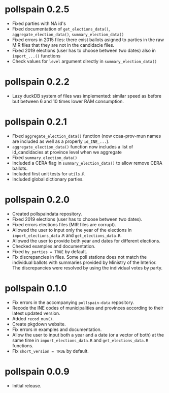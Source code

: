 <!-- 

# pollspain 0.4.0

- dataviz

# pollspain 0.3.1

- reparto de escaños
- house effects
- vignettes

# pollspain 0.3.0

- Preprocessing raw surveys in pollstationdata package
- Create allocation_method dataset
- Fixed minor warnings related to UTF-8 issues
- Create `import_surveys_data.R` and `get_surveys_data.R`
- Fix errors with NACION ANDALUZA (abbrev was processed as missing data NA)
-->

# pollspain 0.2.5

- Fixed parties with NA id's
- Fixed documentation of `get_elections_data()`, `aggregate_election_data()`, `summary_election_data()`
- Fixed errors in 2015 files: there exist ballots asigned to parties
in the raw MIR files that they are not in the candidacie files.
- Fixed 2019 elections (user has to choose between two dates) also in
`import_...()` functions
- Check values for `level` argument directly in `summary_election_data()`

# pollspain 0.2.2

- Lazy duckDB system of files was implemented: similar speed as before but between 6 and 10 times lower RAM consumption.

# pollspain 0.2.1

- Fixed `aggregate_election_data()` function (now ccaa-prov-mun names are included as well as a properly `id_INE_...`).
- `aggregate_election_data()` function now includes a list of id_candidacies at province level when we aggregate 
- Fixed `summary_election_data()`
- Included a CERA flag in `summary_election_data()` to allow remove CERA ballots.
- Included first unit tests for `utils.R`
- Included global dictionary parties.


# pollspain 0.2.0

- Created pollspaindata repository.
- Fixed 2019 elections (user has to choose between two dates).
- Fixed errors elections files (MIR files are corrupt).
- Allowed the user to input only the year of the elections in `import_elections_data.R` and `get_elections_data.R`.
- Allowed the user to provide both year and dates for different elections.
- Checked examples and documentation.
- Fixed `by_parties = TRUE` by default.
- Fix discrepancies in files. Some poll stations does not match the individual ballots with summaries provided by Ministry of the Interior. The discrepancies were resolved by using the individual votes by party. 

# pollspain 0.1.0

- Fix errors in the accompanying `pollspain-data` repository.
- Recode the INE codes of municipalities and provinces according to their latest updated version.
- Added `recod_mun()`.
- Create pkgdown website.
- Fix errors in examples and documentation.
- Allow the user to input both a year and a date (or a vector of both) at the same time in `import_elections_data.R` and `get_elections_data.R` functions.
- Fix `short_version = TRUE` by default.


# pollspain 0.0.9

- Initial release.


